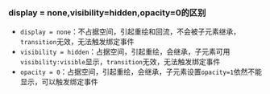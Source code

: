 ### display = none,visibility=hidden,opacity=0的区别
- `display = none`：不占据空间，引起重绘和回流，不会被子元素继承，`transition`无效，无法触发绑定事件
- `visibility = hidden`：占据空间，引起重绘，会继承，子元素可用`visibility:visible`显示，`transition`无效，无法触发绑定事件
- `opacity = 0`：占据空间，引起重绘，会继承，子元素设置`opacity=1`依然不能显示，可以触发绑定事件


